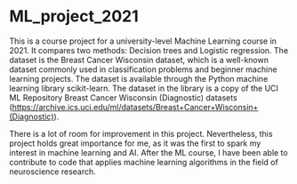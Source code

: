# ML_project_2021

This is a course project for a university-level Machine Learning course in 2021. It compares two methods: Decision trees and Logistic regression. The dataset is the Breast Cancer Wisconsin dataset, which is a well-known dataset commonly used in classification problems and beginner machine learning projects. The dataset is available through the Python machine learning library scikit-learn. The dataset in the library is a copy of the UCI ML Repository Breast Cancer Wisconsin (Diagnostic) datasets (https://archive.ics.uci.edu/ml/datasets/Breast+Cancer+Wisconsin+(Diagnostic)).

There is a lot of room for improvement in this project. Nevertheless, this project holds great importance for me, as it was the first to spark my interest in machine learning and AI. After the ML course, I have been able to contribute to code that applies machine learning algorithms in the field of neuroscience research. 
